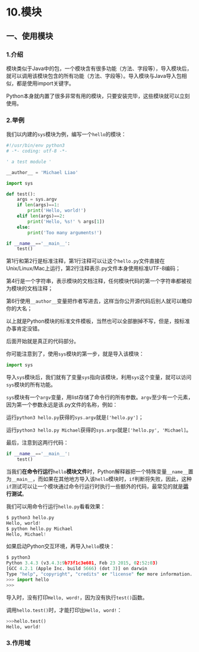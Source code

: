 # **10.模块**

## 一、使用模块

### 1.介绍

模块类似于Java中的包，一个模块含有很多功能（方法、字段等），导入模块后，就可以调用该模块包含的所有功能（方法、字段等）。导入模块与Java导入包相似，都是使用import关键字。

Python本身就内置了很多非常有用的模块，只要安装完毕，这些模块就可以立刻使用。

### 2.举例

我们以内建的`sys`模块为例，编写一个`hello`的模块：

```py
#!/usr/bin/env python3  
# -*- coding: utf-8 -*-

' a test module '

__author__ = 'Michael Liao'

import sys

def test():
    args = sys.argv
    if len(args)==1:
        print('Hello, world!')
    elif len(args)==2:
        print('Hello, %s!' % args[1])
    else:
        print('Too many arguments!')

if __name__=='__main__':
    test()
```

第1行和第2行是标准注释，第1行注释可以让这个`hello.py`文件直接在Unix/Linux/Mac上运行，第2行注释表示.py文件本身使用标准UTF-8编码；

第4行是一个字符串，表示模块的文档注释，任何模块代码的第一个字符串都被视为模块的文档注释；

第6行使用`__author__`变量把作者写进去，这样当你公开源代码后别人就可以瞻仰你的大名；

以上就是Python模块的标准文件模板，当然也可以全部删掉不写，但是，按标准办事肯定没错。

后面开始就是真正的代码部分。

你可能注意到了，使用`sys`模块的第一步，就是导入该模块：

```py
import sys
```

导入`sys`模块后，我们就有了变量`sys`指向该模块，利用`sys`这个变量，就可以访问`sys`模块的所有功能。

`sys`模块有一个`argv`变量，用list存储了命令行的所有参数。`argv`至少有一个元素，因为第一个参数永远是该.py文件的名称，例如：

运行`python3 hello.py`获得的`sys.argv`就是`['hello.py']`；

运行`python3 hello.py Michael`获得的`sys.argv`就是`['hello.py', 'Michael]`。

最后，注意到这两行代码：

```py
if __name__=='__main__':
    test()
```

当我们**在命令行运行**`hello`**模块文件**时，Python解释器把一个特殊变量`__name__`置为`__main__`，而如果在其他地方导入该`hello`模块时，`if`判断将失败，因此，这种`if`测试可以让一个模块通过命令行运行时执行一些额外的代码，最常见的就是**运行测试**。

我们可以用命令行运行`hello.py`看看效果：

```py
$ python3 hello.py
Hello, world!
$ python hello.py Michael
Hello, Michael!
```

如果启动Python交互环境，再导入`hello`模块：

```py
$ python3
Python 3.4.3 (v3.4.3:9b73f1c3e601, Feb 23 2015, 02:52:03) 
[GCC 4.2.1 (Apple Inc. build 5666) (dot 3)] on darwin
Type "help", "copyright", "credits" or "license" for more information.
>>> import hello
>>>
```

导入时，没有打印`Hello, word!`，因为没有执行`test()`函数。

调用`hello.test()`时，才能打印出`Hello, word!`：

```py
>>>hello.test()
Hello, world!
```

### 3.作用域






